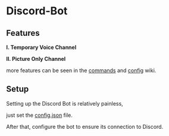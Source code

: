 # Discord-Bot

Features
---
**I. Temporary Voice Channel**

**II. Picture Only Channel**

more features can be seen in the [commands](https://github.com/ccchang123/Discord-Bot/wiki/commands) and [config](https://github.com/ccchang123/Discord-Bot/wiki/config) wiki.

Setup
----
Setting up the Discord Bot is relatively painless,

just set the [config.json](https://github.com/ccchang123/Discord-Bot/wiki/config) file.

After that, configure the bot to ensure its connection to Discord.
